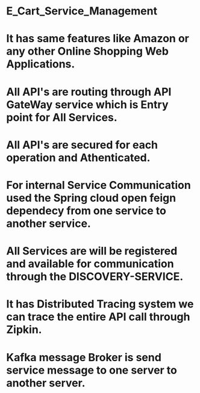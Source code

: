 # E_Cart_Service_Management
# It has same features like Amazon or any other Online Shopping Web Applications.
# All API's are routing through API GateWay service which is Entry point for All Services.
# All API's are secured for each operation and Athenticated.
# For internal Service Communication used the Spring cloud open feign dependecy from one service to another service.
# All Services are will be registered and available for communication through the DISCOVERY-SERVICE.
# It has Distributed Tracing system we can trace the entire API call through Zipkin.
# Kafka message Broker is send service message to one server to another server.
